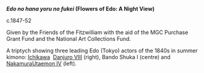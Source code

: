 **_Edo no hana yoru no fukei_ (Flowers of Edo: A Night View)**

c.1847-52

Given by the Friends of the Fitzwilliam with the aid of the MGC Purchase Grant Fund and the National Art Collections Fund.

A triptych showing three leading Edo (Tokyo) actors of the 1840s in summer kimono: [Ichikawa](/exhibition/group-12)  [Danjuro VIII](/themes/ichikawa-danjuro-VIII) (right), Bando Shuka I (centre) and [Nakamura](/exhibition/group-20)[Utaemon IV](/themes/nakamura-shikan-II) (left).
